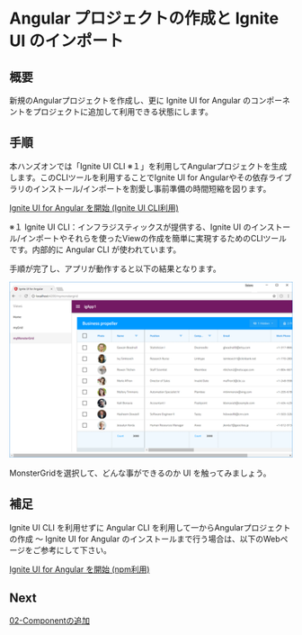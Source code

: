 # Angular プロジェクトの作成と Ignite UI のインポート

## 概要
新規のAngularプロジェクトを作成し、更に Ignite UI for Angular のコンポーネントをプロジェクトに追加して利用できる状態にします。

## 手順
本ハンズオンでは「Ignite UI CLI ※１」を利用してAngularプロジェクトを生成します。このCLIツールを利用することでIgnite UI for Angularやその依存ライブラリのインストール/インポートを割愛し事前準備の時間短縮を図ります。

[Ignite UI for Angular を開始 (Ignite UI CLI利用)](https://jp.infragistics.com/products/ignite-ui-angular/getting-started#tab-ignite-ui-cli)

※１ Ignite UI CLI：インフラジスティックスが提供する、Ignite UI のインストール/インポートやそれらを使ったViewの作成を簡単に実現するためのCLIツールです。内部的に Angular CLI が使われています。

手順が完了し、アプリが動作すると以下の結果となります。

![](assets/01-01.png)

MonsterGridを選択して、どんな事ができるのか UI を触ってみましょう。

## 補足

Ignite UI CLI を利用せずに Angular CLI を利用して一からAngularプロジェクトの作成 ～ Ignite UI for Angular のインストールまで行う場合は、以下のWebページをご参考にして下さい。

[Ignite UI for Angular を開始 (npm利用)](https://jp.infragistics.com/products/ignite-ui-angular/getting-started#tab-npm)

## Next

[02-Componentの追加](02-Componentの追加.md)
